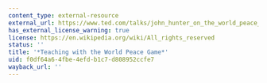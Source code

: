 ```yaml
---
content_type: external-resource
external_url: https://www.ted.com/talks/john_hunter_on_the_world_peace_game#t-601747
has_external_license_warning: true
license: https://en.wikipedia.org/wiki/All_rights_reserved
status: ''
title: '*Teaching with the World Peace Game*'
uid: f0df64a6-4fbe-4efd-b1c7-d808952ccfe7
wayback_url: ''
---
```

